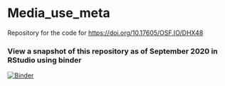 # Media_use_meta
Repository for the code for https://doi.org/10.17605/OSF.IO/DHX48

### View a snapshot of this repository as of September 2020 in RStudio using binder
[![Binder](https://mybinder.org/badge_logo.svg)](https://mybinder.org/v2/gh/dougaparry/Media_use_meta/master?urlpath=rstudio)

